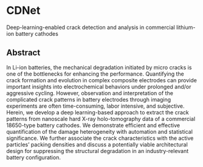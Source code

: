 # CDNet
Deep-learning-enabled crack detection and analysis in commercial lithium-ion battery cathodes 

## Abstract

In Li-ion batteries, the mechanical degradation initiated by micro cracks is one of the bottlenecks for enhancing the performance. Quantifying the crack formation and evolution in complex composite electrodes can provide important insights into electrochemical behaviors under prolonged and/or aggressive cycling. However, observation and interpretation of the complicated crack patterns in battery electrodes through imaging experiments are often time-consuming, labor intensive, and subjective. Herein, we develop a deep learning-based approach to extract the crack patterns from nanoscale hard X-ray holo-tomography data of a commercial 18650-type battery cathodes. We demonstrate efficient and effective quantification of the damage heterogeneity with automation and statistical significance. We further associate the crack characteristics with the active particles’ packing densities and discuss a potentially viable architectural design for suppressing the structural degradation in an industry-relevant battery configuration.

